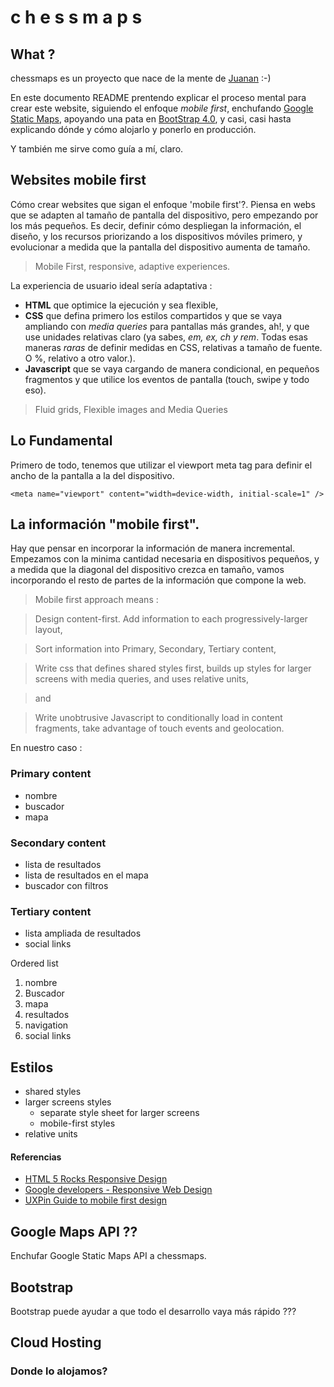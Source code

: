 # c h e s s m a p s

## What ?
chessmaps es un proyecto que nace de la mente de [Juanan](https://github.com/jamvius) :-)

En este documento README prentendo explicar el proceso mental para crear este website, siguiendo el enfoque _mobile first_, enchufando [Google Static Maps](https://developers.google.com/maps/documentation/static-maps/intro?hl=es-419#quick_example), apoyando una pata en [BootStrap 4.0](https://getbootstrap.com/docs/4.0/getting-started/introduction/), y casi, casi hasta explicando dónde y cómo alojarlo y ponerlo en producción.

Y también me sirve como guía a mí, claro.

## Websites mobile first
Cómo crear websites que sigan el enfoque 'mobile first'?.
Piensa en webs que se adapten al tamaño de pantalla del dispositivo, pero empezando por los más pequeños.
Es decir, definir cómo despliegan la información, el diseño, y los recursos priorizando a los dispositivos móviles primero, y evolucionar a medida que la pantalla del dispositivo aumenta de tamaño.

> Mobile First, responsive, adaptive experiences.

La experiencia de usuario ideal sería adaptativa :
- **HTML** que optimice la ejecución y sea flexible,
- **CSS** que defina primero los estilos compartidos y que se vaya ampliando con _media queries_ para pantallas más grandes, ah!, y que use unidades relativas claro (ya sabes, _em, ex, ch y rem_. Todas esas maneras _raras_ de definir medidas en CSS, relativas a tamaño de fuente. O %, relativo a otro valor.).
- **Javascript** que se vaya cargando de manera condicional, en pequeños fragmentos y que utilice los eventos de pantalla (touch, swipe y todo eso).

> Fluid grids, Flexible images and Media Queries


## Lo Fundamental
Primero de todo, tenemos que utilizar el viewport meta tag para definir el ancho de la pantalla a la del dispositivo.

````
<meta name="viewport" content="width=device-width, initial-scale=1" />
````


## La información "mobile first".

Hay que pensar en incorporar la información de manera incremental. Empezamos con la minima cantidad necesaria en dispositivos pequeños, y a medida que la diagonal del dispositivo crezca en tamaño, vamos incorporando el resto de partes de la información que compone la web.

> Mobile first approach means :

> Design content-first. Add information to each progressively-larger layout,

> Sort information into Primary, Secondary, Tertiary content,

> Write css that defines shared styles first, builds up styles for larger screens with media queries, and uses relative units,

> and

> Write unobtrusive Javascript to conditionally load in content fragments, take advantage of touch events and geolocation.


En nuestro caso :
### Primary content
- nombre
- buscador
- mapa

### Secondary content
- lista de resultados
- lista de resultados en el mapa
- buscador con filtros

### Tertiary content
- lista ampliada de resultados
- social links


Ordered list
1. nombre
2. Buscador
3. mapa
4. resultados
5. navigation
6. social links


## Estilos

- shared styles
- larger screens styles
  - separate style sheet for larger screens
  - mobile-first styles
- relative units



#### Referencias
- [HTML 5 Rocks Responsive Design](https://www.html5rocks.com/en/mobile/responsivedesign/)
- [Google developers - Responsive Web Design](https://developers.google.com/web/fundamentals/design-and-ux/responsive/)
- [UXPin Guide to mobile first design](https://www.uxpin.com/studio/blog/a-hands-on-guide-to-mobile-first-design/)



## Google Maps API ??

 Enchufar Google Static Maps API a chessmaps.

## Bootstrap

Bootstrap puede ayudar a que todo el desarrollo vaya más rápido ???

## Cloud Hosting

### Donde lo alojamos?
